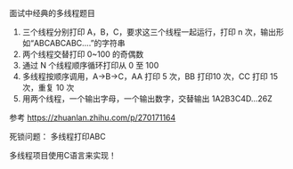 
面试中经典的多线程题目
1. 三个线程分别打印 A，B，C，要求这三个线程一起运行，打印 n 次，输出形如“ABCABCABC....”的字符串
2. 两个线程交替打印 0~100 的奇偶数
3. 通过 N 个线程顺序循环打印从   0 至 100
4. 多线程按顺序调用，A->B->C，AA 打印 5 次，BB 打印10 次，CC 打印 15 次，重复 10 次
5. 用两个线程，一个输出字母，一个输出数字，交替输出 1A2B3C4D...26Z

参考
https://zhuanlan.zhihu.com/p/270171164

死锁问题：
多线程打印ABC


多线程项目使用C语言来实现！
